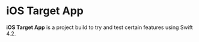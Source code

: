 
# iOS Target App
**iOS Target App** is a project build to try and test certain features using Swift 4.2. 

